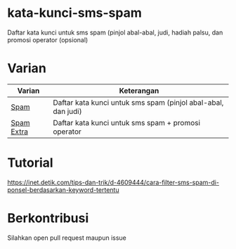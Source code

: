 # kata-kunci-sms-spam
Daftar kata kunci untuk sms spam (pinjol abal-abal, judi, hadiah palsu, dan promosi operator (opsional)
# Varian
| Varian | Keterangan|
| -------- | -------- |
[Spam](https://raw.githubusercontent.com/O7zSO31IVg/kata-kunci-sms-spam/main/spam.txt) | Daftar kata kunci untuk sms spam (pinjol abal-abal, dan judi)
[Spam Extra](https://raw.githubusercontent.com/O7zSO31IVg/kata-kunci-sms-spam/main/spam_extra.txt) | Daftar kata kunci untuk sms spam + promosi operator
# Tutorial
https://inet.detik.com/tips-dan-trik/d-4609444/cara-filter-sms-spam-di-ponsel-berdasarkan-keyword-tertentu
# Berkontribusi
Silahkan open pull request maupun issue
